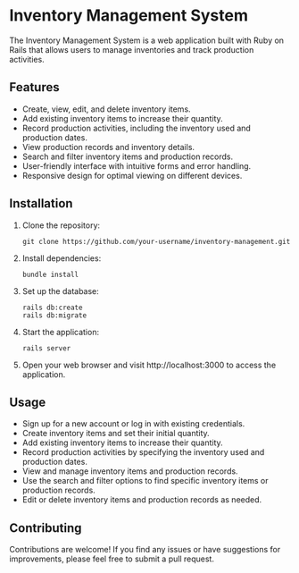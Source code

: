 # Inventory Management System

The Inventory Management System is a web application built with Ruby on Rails that allows users to manage inventories and track production activities.

## Features

- Create, view, edit, and delete inventory items.
- Add existing inventory items to increase their quantity.
- Record production activities, including the inventory used and production dates.
- View production records and inventory details.
- Search and filter inventory items and production records.
- User-friendly interface with intuitive forms and error handling.
- Responsive design for optimal viewing on different devices.

## Installation

1. Clone the repository:

   ```shell
   git clone https://github.com/your-username/inventory-management.git

2. Install dependencies:

   ```shell
   bundle install

3. Set up the database:

   ```shell
   rails db:create
   rails db:migrate

4. Start the application:

   ```shell
   rails server

5. Open your web browser and visit http://localhost:3000 to access the application.

## Usage

- Sign up for a new account or log in with existing credentials.
- Create inventory items and set their initial quantity.
- Add existing inventory items to increase their quantity.
- Record production activities by specifying the inventory used and production dates.
- View and manage inventory items and production records.
- Use the search and filter options to find specific inventory items or production records.
- Edit or delete inventory items and production records as needed.

## Contributing

Contributions are welcome! If you find any issues or have suggestions for improvements, please feel free to submit a pull request.
